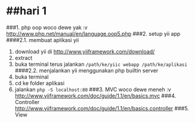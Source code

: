 ##hari 1
======

###1. php oop
woco dewe yak :v
http://www.php.net/manual/en/language.oop5.php
###2. setup yii app
####2.1. membuat aplikasi yii
1. download yii di http://www.yiiframework.com/download/
2. extract
3. buka terminal terus jalankan `/path/ke/yiic webapp /path/ke/aplikasi`
####2.2. menjalankan yii menggunakan php builtin server
1. buka terminal
2. cd ke folder aplikasi
3. jalankan `php -S localhost:80`
###3. MVC
woco dewe meneh :v
http://www.yiiframework.com/doc/guide/1.1/en/basics.mvc
###4. Controller
http://www.yiiframework.com/doc/guide/1.1/en/basics.controller
###5. View

